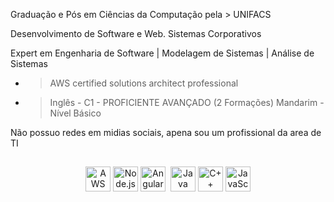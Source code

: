 Graduação e Pós em Ciências da Computação pela > UNIFACS

Desenvolvimento de Software e Web. Sistemas Corporativos 

Expert em Engenharia de Software | Modelagem de Sistemas | Análise de Sistemas

- > AWS certified solutions architect professional

- > Inglês - C1 - PROFICIENTE AVANÇADO (2 Formações)
Mandarim - Nível Básico

Não possuo redes em midias sociais, apena sou um profissional da area de TI

##

<div align="center">
  <img src="https://cdn.jsdelivr.net/gh/devicons/devicon@latest/icons/amazonwebservices/amazonwebservices-plain-wordmark.svg" width="40" height="40" alt="AWS" />
  <img src="https://cdn.jsdelivr.net/gh/devicons/devicon@latest/icons/nodejs/nodejs-plain-wordmark.svg" width="40" height="40" alt="Node.js" />
  <img src="https://cdn.jsdelivr.net/gh/devicons/devicon@latest/icons/angularjs/angularjs-plain-wordmark.svg" width="40" height="40" alt="Angular" />
  <img 

<div align="center">
  <img src="https://cdn.jsdelivr.net/gh/devicons/devicon@latest/icons/java/java-original-wordmark.svg" width="40" height="40" alt="Java" />
  <img src="https://cdn.jsdelivr.net/gh/devicons/devicon@latest/icons/cplusplus/cplusplus-original.svg" width="40" height="40" alt="C++" />
  <img src="https://cdn.jsdelivr.net/gh/devicons/devicon@latest/icons/javascript/javascript-original.svg" width="40" height="40" alt="JavaScript" />
</div>
